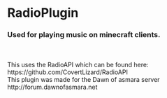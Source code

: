 # RadioPlugin
<h3>Used for playing music on minecraft clients.</h3>
<br></br>
This uses the RadioAPI which can be found here: <a>https://github.com/CovertLizard/RadioAPI</a>
<bg></br>
This plugin was made for the Dawn of asmara server <a>http://forum.dawnofasmara.net</a>